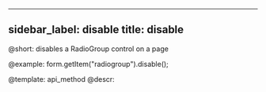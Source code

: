 
---
sidebar_label: disable
title: disable
---          

@short: disables a RadioGroup control on a page





@example:
form.getItem("radiogroup").disable();


@template: api_method
@descr:


